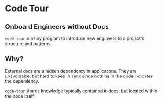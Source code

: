 # Code Tour
## Onboard Engineers without Docs

`code-tour` is a tiny program to introduce new engineers to a project's structure and patterns.

## Why?
External docs are a hidden dependency in applications. They are unavoidable, but hard to keep in sync since nothing in the code indicates the dependency.

`code-tour` shares knowledge typically contained in docs, but located within the code itself.
